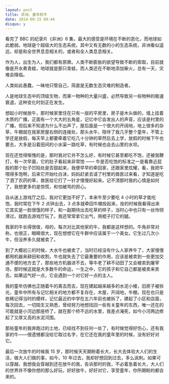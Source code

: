 ```yaml
---
layout: post
title: 非洲、童年和牛
date: 2014-09-15 09:44
disqus: y
---
```



看完了 BBC 的纪录片《非洲》6 集，最大的感受是环境在不断的恶化，而地球如此脆弱。地球是个超级大的生态系统，其中又有无数的小的生态系统，非洲看似遥远，却是和全世界息息相关的，或者和全人类息息相关。

作为人，出生为人，我们都有原罪。人类不断膨胀的欲望导致不断的索取，目前就像是开水煮青蛙，地球就是那只青蛙，而人类还在不断地添加柴火，总有一天，灾难会降临。

人类如此愚蠢，一昧地只管自己，简直是无数生态灾难的制造者。

人是地球生态中的顶级生物，而某一物种的大量兴盛，必然导致另一些物种的极速衰退，这种变化时刻正在发生。

想起小时候放牛，那时候家里住在只有一层的平房里，房子是木头做的，墙上挂着木质的广播，正面有一个大大的五角星，记忆中它会发出人的声音，应该是村里的广播，但后来不知道为什么不出声了，屋后面是一个很大的开阔地，地上很多的杂草，牛棚就在我家房屋右侧的连接处，那头水牛，陪伴了我几乎整个童年，不管上学还是放假，每天早上都要牵着它吃几十分钟的草然后去上学，放假的时候下午也要去，大多是沿着田间的小水渠一路吃草，有时候也会去山里的水坝。

现在还觉得惭愧的是，那时我对它并不怎么好，有时候它甚至都吃不饱，还被我鞭打，有一次早晨，它的肚子看起来非常饱 —— 牛是否吃饱的标准之一是看靠近屁股的那个肚子凹陷处是否鼓起来，我便早早的牵回家，还跟家里炫耀，看，我把牛喂得多饱啊，后来它开始吐白沫，妈妈赶紧去请了村里的兽医过来看，才知道是吃了洒了农药的草，兽医给它打了一针才慢慢好起来。记不清那时我的心情是如何了，我想更多的是惊慌，和怕被骂的担心。

自从迷上游戏厅之后，我对它更加不好了，本来牛至少要吃 4 小时的草才能吃饱，我时常在下午 2 点钟出去，3 点多就牵回牛棚拴起来，拴的时候我看得出来它其实是一脸很饿的样子，和一副期待出去吃草的样子，当时心中也只有一丝怜悯滑过，就跑去游戏厅玩了。我还常常拿它出气，用棍子打它的腿。

我家的牛长得很俊，母的，每次对比其他家的牛，我都是这样想的。牛角非常对称，也很正，眼睛很大，现在想想它在牛群中应该属于一个美女。它生过几次小牛，但没养多久就被卖了。

到了大概初三的时候，大水牛也被卖了，当时已经没有什么人家养牛了，大家慢慢都用机器来耕田和收割，牛也就失去了它最重要的作用，应该是被卖到一些更加交通不便的地方去了，那些地方机器进不去，等牛老了耕不动田了又会被卖到屠宰场，那时候这就是大多数牛的命运，一生之中，它的孩子和它自己都是被卖来卖去，如果运气好一点，它会遇到一个对它好一点的主人。

我的童年仿佛也正随着牛的离去而去，现在建起越来越多的水泥小楼，旧房子被拆光，童年中所有与记忆相关的地方都不复存在，木屋，开阔地，牛棚，现在也只是依稀记得当时的模样，记忆最近的中学在五六年前也被拆了，建起了小区和店面，每次回去，一切陌生又熟悉，曾经努力地想找回一些有关童年的东西，唯一还在的可能就是小河边那座桥了，就在那个桥不远的水里，我差点淹死，如今小河两边修起了又厚又高的水泥河围。

那些童年的我奔跑过的土地，已经找不到任何一处了，有时候觉得好伤心，还有我家的牛——很遗憾都没给它取过名字，在它还在我的童年里的时候，没有好好对它。

最后一次放牛的时候我 15 岁，那时候天天期盼着长大，长大去体验大人们的生活，做大人们做的事，如今，10 年过去，我却好想回到过去，多么讽刺。如果可以穿越，我想我会穿越到还在放牛的我，告诉那时的我，不必着急着长大，大人们的世界并不像你想的那么好玩，好好放牛，好好对它，享受童年，你所期盼的都会来的。

